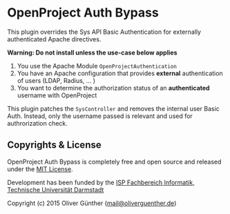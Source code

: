 # OpenProject Auth Bypass

This plugin overrides the Sys API Basic Authentication for externally authenticated Apache directives.

**Warning: Do not install unless the use-case below applies**

1. You use the Apache Module `OpenProjectAuthentication`
2. You have an Apache configuration that provides **external** authentication of users (LDAP, Radius, ... )
3. You want to determine the authorization status of an **authenticated** username with OpenProject

This plugin patches the `SysController` and removes the internal user Basic Auth.
Instead, only the username passed is relevant and used for authrorization check.


## Copyrights & License
OpenProject Auth Bypass is completely free and open source and released under the [MIT License](https://github.com/oliverguenther/openproject-auth_bypass/blob/devel/LICENSE).

Development has been funded by the [ISP Fachbereich Informatik, Technische Universität Darmstadt](http://www.isp.informatik.tu-darmstadt.de)

Copyright (c) 2015 Oliver Günther (mail@oliverguenther.de)
